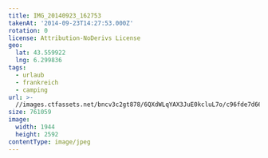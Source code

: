 ```yaml
---
title: IMG_20140923_162753
takenAt: '2014-09-23T14:27:53.000Z'
rotation: 0
license: Attribution-NoDerivs License
geo:
  lat: 43.559922
  lng: 6.299836
tags:
  - urlaub
  - frankreich
  - camping
url: >-
  //images.ctfassets.net/bncv3c2gt878/6QXdWLqYAX3JuE0kcluL7o/c96fde7d6626831303bdd231a592ed62/img_20140923_162753_28313130265_o
size: 761059
image:
  width: 1944
  height: 2592
contentType: image/jpeg
---
```


